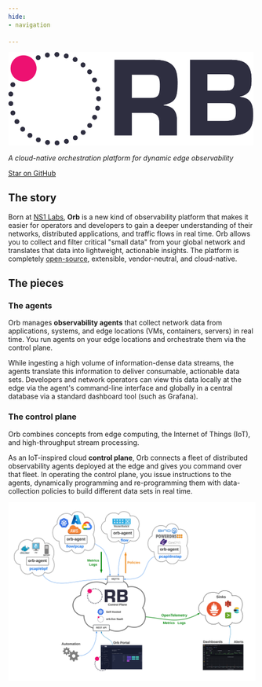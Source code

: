 ```yaml
---
hide:
- navigation

---
```

<script async defer src="https://buttons.github.io/buttons.js"></script>
<img src="img/ORB-logo-black@3x.png" alt="Orb" width="500"/>

*A cloud-native orchestration platform for dynamic edge observability*

<a class="github-button" href="https://github.com/ns1labs/orb" data-size="large" aria-label="Star ns1labs/orb on GitHub">Star on GitHub</a>

## The story
Born at [NS1 Labs](https://ns1.com/labs), **Orb** is a new kind of observability platform that makes it easier for operators and developers to gain a deeper understanding of their networks, distributed applications, and traffic flows in real time. Orb allows you to collect and filter critical "small data" from your global network and translates that data into lightweight, actionable insights. The platform is completely [open-source](https://github.com/ns1labs/orb), extensible, vendor-neutral, and cloud-native.

## The pieces
### The agents
Orb manages **observability agents** that collect network data from applications, systems, and edge locations (VMs, containers, servers) in real time. You run agents on your edge locations and orchestrate them via the control plane.

While ingesting a high volume of information-dense data streams, the agents translate this information to deliver consumable, actionable data sets. Developers and network operators can view this data locally at the edge via the agent's command-line interface and globally in a central database via a standard dashboard tool (such as Grafana).

### The control plane
Orb combines concepts from edge computing, the Internet of Things (IoT), and high-throughput stream processing. 

As an IoT-inspired cloud **control plane**, Orb connects a fleet of distributed observability agents deployed at the edge and gives you command over that fleet. In operating the control plane, you issue instructions to the agents, dynamically programming and re-programming them with data-collection policies to build different data sets in real time. 
  

<img src="../img/ORB-diagram2.png" alt="Orb" width="600"/>

